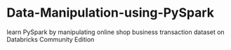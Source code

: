 # Data-Manipulation-using-PySpark
learn PySpark by manipulating online shop business transaction dataset on Databricks Community Edition
